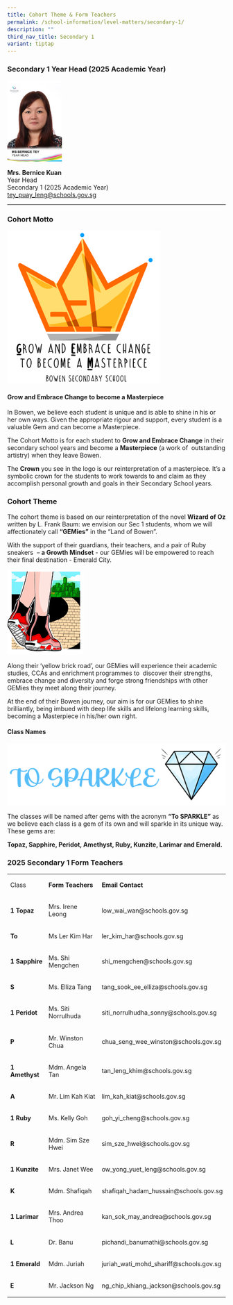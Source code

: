 ```yaml
---
title: Cohort Theme & Form Teachers
permalink: /school-information/level-matters/secondary-1/
description: ""
third_nav_title: Secondary 1
variant: tiptap
---
```

<h3>Secondary 1 Year Head (2025 Academic Year)</h3>
<div class="isomer-image-wrapper">
<img style="width:25%" height="auto" width="100%" src="/images/Our%20People/MS-BERNICE-TEY.jpeg">
</div>
<p><strong>Mrs. Bernice Kuan</strong>
<br>Year Head
<br>Secondary 1 (2025 Academic Year)
<br><a href="tey_puay_leng@schools.gov.sg" rel="noopener noreferrer nofollow" target="_blank">tey_puay_leng@schools.gov.sg</a>
</p>
<hr>
<h3>Cohort Motto</h3>
<div class="isomer-image-wrapper">
<img style="width:70%" height="auto" width="100%" src="/images/Level%20Matters/S1/2025_Sec_1_Cohort_Theme_Icon.png">
</div>
<h4>Grow and Embrace Change to become a Masterpiece</h4>
<p>In Bowen, we believe each student is unique and is able to shine in his
or her own ways. Given the appropriate rigour and support, every student
is a valuable Gem and can become a Masterpiece.</p>
<p>The Cohort Motto is for each student to <strong>Grow and Embrace Change</strong> in
their secondary school years and become a <strong>Masterpiece</strong> (a
work of&nbsp; outstanding artistry) when they leave Bowen.</p>
<p>The <strong>Crown</strong> you see in the logo is our reinterpretation of
a masterpiece. It’s a symbolic crown for the students to work towards to
and claim as they accomplish personal growth and goals in their Secondary
School years.</p>
<h3>Cohort Theme</h3>
<p>The cohort theme is based on our reinterpretation of the novel <strong>Wizard of Oz</strong> written
by L. Frank Baum: we envision our Sec 1 students, whom we will affectionately
call <strong>“GEMies”</strong> in the “Land of Bowen”.</p>
<p>With the support of their guardians, their teachers, and a pair of Ruby
sneakers&nbsp; – <strong>a Growth Mindset</strong> - our GEMies will be empowered
to reach their final destination - Emerald City.</p>
<div class="isomer-image-wrapper">
<img style="width:35%" height="auto" width="100%" src="/images/Level%20Matters/S1/2025_Sec_1_Cohort_Theme_Icon_2.png">
</div>
<p>Along their ‘yellow brick road’, our GEMies will experience their academic
studies, CCAs and enrichment programmes to&nbsp; discover their strengths,
embrace change and diversity and forge strong friendships with other GEMies
they meet along their journey.</p>
<p>At the end of their Bowen journey, our aim is for our GEMies to shine
brilliantly, being imbued with deep life skills and lifelong learning skills,
becoming a Masterpiece in his/her own right.</p>
<h4>Class Names</h4>
<div class="isomer-image-wrapper">
<img style="width: 100%" height="auto" width="100%" alt="" src="/images/Level%20Matters/S4n5/To_Sparkle_Transp.png">
</div>
<p>The classes will be named after gems with the acronym&nbsp;<strong>“To SPARKLE”</strong>&nbsp;as
we believe each class is a gem of its own and will sparkle in its unique
way. These gems are:</p>
<p><strong>Topaz, Sapphire, Peridot, Amethyst, Ruby, Kunzite, Larimar and Emerald.</strong>
</p>
<h3>2025 Secondary 1 Form Teachers</h3>
<table style="minWidth: 75px">
<colgroup>
<col>
<col>
<col>
</colgroup>
<tbody>
<tr>
<td rowspan="1" colspan="1">
<p>Class</p>
</td>
<td rowspan="1" colspan="1">
<p><strong>Form Teachers</strong>
</p>
</td>
<td rowspan="1" colspan="1">
<p><strong>Email Contact</strong>
</p>
</td>
</tr>
<tr>
<td rowspan="1" colspan="1">
<p><strong>1 Topaz</strong>
</p>
</td>
<td rowspan="1" colspan="1">
<p>Mrs. Irene Leong</p>
</td>
<td rowspan="1" colspan="1">
<p>low_wai_wan@schools.gov.sg</p>
</td>
</tr>
<tr>
<td rowspan="1" colspan="1">
<p><strong>To</strong>
</p>
</td>
<td rowspan="1" colspan="1">
<p>Ms Ler Kim Har</p>
</td>
<td rowspan="1" colspan="1">
<p>ler_kim_har@schools.gov.sg</p>
</td>
</tr>
<tr>
<td rowspan="1" colspan="1">
<p><strong>1 Sapphire</strong>
</p>
</td>
<td rowspan="1" colspan="1">
<p>Ms. Shi Mengchen</p>
</td>
<td rowspan="1" colspan="1">
<p>shi_mengchen@schools.gov.sg</p>
</td>
</tr>
<tr>
<td rowspan="1" colspan="1">
<p><strong>S</strong>
</p>
</td>
<td rowspan="1" colspan="1">
<p>Ms. Elliza Tang</p>
</td>
<td rowspan="1" colspan="1">
<p>tang_sook_ee_elliza@schools.gov.sg</p>
</td>
</tr>
<tr>
<td rowspan="1" colspan="1">
<p><strong>1 Peridot</strong>
</p>
</td>
<td rowspan="1" colspan="1">
<p>Ms. Siti Norrulhuda</p>
</td>
<td rowspan="1" colspan="1">
<p>siti_norrulhudha_sonny@schools.gov.sg</p>
</td>
</tr>
<tr>
<td rowspan="1" colspan="1">
<p><strong>P</strong>
</p>
</td>
<td rowspan="1" colspan="1">
<p>Mr. Winston Chua</p>
</td>
<td rowspan="1" colspan="1">
<p>chua_seng_wee_winston@schools.gov.sg</p>
</td>
</tr>
<tr>
<td rowspan="1" colspan="1">
<p><strong>1 Amethyst</strong>
</p>
</td>
<td rowspan="1" colspan="1">
<p>Mdm. Angela Tan</p>
</td>
<td rowspan="1" colspan="1">
<p>tan_leng_khim@schools.gov.sg</p>
</td>
</tr>
<tr>
<td rowspan="1" colspan="1">
<p><strong>A</strong>
</p>
</td>
<td rowspan="1" colspan="1">
<p>Mr. Lim Kah Kiat</p>
</td>
<td rowspan="1" colspan="1">
<p>lim_kah_kiat@schools.gov.sg</p>
</td>
</tr>
<tr>
<td rowspan="1" colspan="1">
<p><strong>1 Ruby</strong>
</p>
</td>
<td rowspan="1" colspan="1">
<p>Ms. Kelly Goh</p>
</td>
<td rowspan="1" colspan="1">
<p>goh_yi_cheng@schools.gov.sg</p>
</td>
</tr>
<tr>
<td rowspan="1" colspan="1">
<p><strong>R</strong>
</p>
</td>
<td rowspan="1" colspan="1">
<p>Mdm. Sim Sze Hwei</p>
</td>
<td rowspan="1" colspan="1">
<p>sim_sze_hwei@schools.gov.sg</p>
</td>
</tr>
<tr>
<td rowspan="1" colspan="1">
<p><strong>1 Kunzite</strong>
</p>
</td>
<td rowspan="1" colspan="1">
<p>Mrs. Janet Wee</p>
</td>
<td rowspan="1" colspan="1">
<p>ow_yong_yuet_leng@schools.gov.sg</p>
</td>
</tr>
<tr>
<td rowspan="1" colspan="1">
<p><strong>K</strong>
</p>
</td>
<td rowspan="1" colspan="1">
<p>Mdm. Shafiqah</p>
</td>
<td rowspan="1" colspan="1">
<p>shafiqah_hadam_hussain@schools.gov.sg</p>
</td>
</tr>
<tr>
<td rowspan="1" colspan="1">
<p><strong>1 Larimar</strong>
</p>
</td>
<td rowspan="1" colspan="1">
<p>Mrs. Andrea Thoo</p>
</td>
<td rowspan="1" colspan="1">
<p>kan_sok_may_andrea@schools.gov.sg</p>
</td>
</tr>
<tr>
<td rowspan="1" colspan="1">
<p><strong>L</strong>
</p>
</td>
<td rowspan="1" colspan="1">
<p>Dr. Banu</p>
</td>
<td rowspan="1" colspan="1">
<p>pichandi_banumathi@schools.gov.sg</p>
</td>
</tr>
<tr>
<td rowspan="1" colspan="1">
<p><strong>1 Emerald</strong>
</p>
</td>
<td rowspan="1" colspan="1">
<p>Mdm. Juriah</p>
</td>
<td rowspan="1" colspan="1">
<p>juriah_wati_mohd_shariff@schools.gov.sg</p>
</td>
</tr>
<tr>
<td rowspan="1" colspan="1">
<p><strong>E</strong>
</p>
</td>
<td rowspan="1" colspan="1">
<p>Mr. Jackson Ng</p>
</td>
<td rowspan="1" colspan="1">
<p>ng_chip_khiang_jackson@schools.gov.sg</p>
</td>
</tr>
</tbody>
</table>
<p></p>